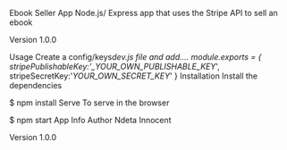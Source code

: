 Ebook Seller App
Node.js/ Express app that uses the Stripe API to sell an ebook

Version
1.0.0

Usage
Create a config/keys*dev.js file and add....
module.exports = {
stripePublishableKey:'\_YOUR_OWN_PUBLISHABLE_KEY*',
stripeSecretKey:'_YOUR_OWN_SECRET_KEY_'
}
Installation
Install the dependencies

$ npm install
Serve
To serve in the browser

$ npm start
App Info
Author
Ndeta Innocent

Version
1.0.0
